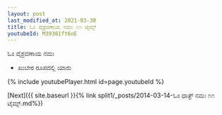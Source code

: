 ```yaml
---
layout: post
last_modified_at: 2021-03-30
title: ಓಂ ವೈಶ್ರವಣಾಯ ನಮಃ ೧೧ ಟೈಮ್ಸ್
youtubeId: M39381ft6oE
---
```

 
 
 ಓಂ ವೈಶ್ರವಣಾಯ ನಮಃ  
 
 -  ಖುಬೇರ ರೂಪದಲ್ಲಿ ಯಾರು 
 
  
 
  
 
 
 
 
 
 


{% include youtubePlayer.html id=page.youtubeId %}
 
[Next]({{ site.baseurl }}{% link  split1/_posts/2014-03-14-ಓಂ ಧಾತ್ರ್ ನಮಃ ೧೧ ಟೈಮ್ಸ್.md%})
 
